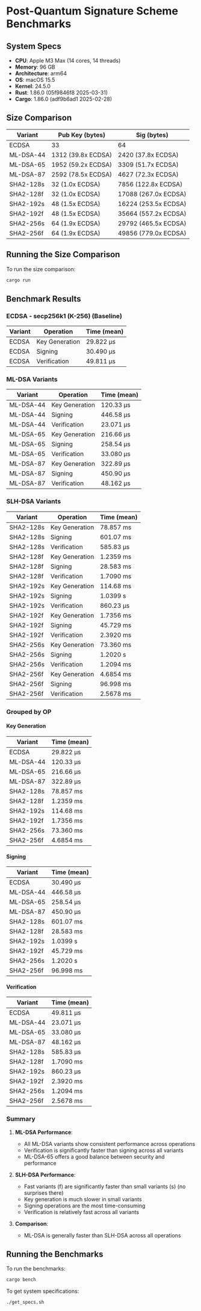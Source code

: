 # Post-Quantum Signature Scheme Benchmarks

## System Specs

- **CPU**: Apple M3 Max (14 cores, 14 threads)
- **Memory**: 96 GB
- **Architecture**: arm64
- **OS**: macOS 15.5
- **Kernel**: 24.5.0
- **Rust**: 1.86.0 (05f9846f8 2025-03-31)
- **Cargo**: 1.86.0 (adf9b6ad1 2025-02-28)

## Size Comparison

| Variant | Pub Key (bytes) | Sig (bytes) |
|---------|-----------------|-------------|
| ECDSA | 33 | 64 |
| ML-DSA-44 | 1312 (39.8x ECDSA) | 2420 (37.8x ECDSA) |
| ML-DSA-65 | 1952 (59.2x ECDSA) | 3309 (51.7x ECDSA) |
| ML-DSA-87 | 2592 (78.5x ECDSA) | 4627 (72.3x ECDSA) |
| SHA2-128s | 32 (1.0x ECDSA) | 7856 (122.8x ECDSA) |
| SHA2-128f | 32 (1.0x ECDSA) | 17088 (267.0x ECDSA) |
| SHA2-192s | 48 (1.5x ECDSA) | 16224 (253.5x ECDSA) |
| SHA2-192f | 48 (1.5x ECDSA) | 35664 (557.2x ECDSA) |
| SHA2-256s | 64 (1.9x ECDSA) | 29792 (465.5x ECDSA) |
| SHA2-256f | 64 (1.9x ECDSA) | 49856 (779.0x ECDSA) |

## Running the Size Comparison

To run the size comparison:

```bash
cargo run
```

## Benchmark Results

### ECDSA - secp256k1 (K-256) (Baseline)

| Variant | Operation | Time (mean) |
|---------|-----------|-------------|
| ECDSA | Key Generation | 29.822 µs |
| ECDSA | Signing | 30.490 µs |
| ECDSA | Verification | 49.811 µs |

### ML-DSA Variants

| Variant | Operation | Time (mean) |
|---------|-----------|-------------|
| ML-DSA-44 | Key Generation | 120.33 µs |
| ML-DSA-44 | Signing | 446.58 µs |
| ML-DSA-44 | Verification | 23.071 µs |
| ML-DSA-65 | Key Generation | 216.66 µs |
| ML-DSA-65 | Signing | 258.54 µs |
| ML-DSA-65 | Verification | 33.080 µs |
| ML-DSA-87 | Key Generation | 322.89 µs |
| ML-DSA-87 | Signing | 450.90 µs |
| ML-DSA-87 | Verification | 48.162 µs |

### SLH-DSA Variants

| Variant | Operation | Time (mean) |
|---------|-----------|-------------|
| SHA2-128s | Key Generation | 78.857 ms |
| SHA2-128s | Signing | 601.07 ms |
| SHA2-128s | Verification | 585.83 µs |
| SHA2-128f | Key Generation | 1.2359 ms |
| SHA2-128f | Signing | 28.583 ms |
| SHA2-128f | Verification | 1.7090 ms |
| SHA2-192s | Key Generation | 114.68 ms |
| SHA2-192s | Signing | 1.0399 s |
| SHA2-192s | Verification | 860.23 µs |
| SHA2-192f | Key Generation | 1.7356 ms |
| SHA2-192f | Signing | 45.729 ms |
| SHA2-192f | Verification | 2.3920 ms |
| SHA2-256s | Key Generation | 73.360 ms |
| SHA2-256s | Signing | 1.2020 s |
| SHA2-256s | Verification | 1.2094 ms |
| SHA2-256f | Key Generation | 4.6854 ms |
| SHA2-256f | Signing | 96.998 ms |
| SHA2-256f | Verification | 2.5678 ms |

### Grouped by OP

#### Key Generation

| Variant | Time (mean) |
|---------|-------------|
| ECDSA | 29.822 µs |
| ML-DSA-44 | 120.33 µs |
| ML-DSA-65 | 216.66 µs |
| ML-DSA-87 | 322.89 µs |
| SHA2-128s | 78.857 ms |
| SHA2-128f | 1.2359 ms |
| SHA2-192s | 114.68 ms |
| SHA2-192f | 1.7356 ms |
| SHA2-256s | 73.360 ms |
| SHA2-256f | 4.6854 ms |

#### Signing

| Variant | Time (mean) |
|---------|-------------|
| ECDSA | 30.490 µs |
| ML-DSA-44 | 446.58 µs |
| ML-DSA-65 | 258.54 µs |
| ML-DSA-87 | 450.90 µs |
| SHA2-128s | 601.07 ms |
| SHA2-128f | 28.583 ms |
| SHA2-192s | 1.0399 s |
| SHA2-192f | 45.729 ms |
| SHA2-256s | 1.2020 s |
| SHA2-256f | 96.998 ms |

#### Verification

| Variant | Time (mean) |
|---------|-------------|
| ECDSA | 49.811 µs |
| ML-DSA-44 | 23.071 µs |
| ML-DSA-65 | 33.080 µs |
| ML-DSA-87 | 48.162 µs |
| SHA2-128s | 585.83 µs |
| SHA2-128f | 1.7090 ms |
| SHA2-192s | 860.23 µs |
| SHA2-192f | 2.3920 ms |
| SHA2-256s | 1.2094 ms |
| SHA2-256f | 2.5678 ms |

### Summary

1. **ML-DSA Performance**:
   - All ML-DSA variants show consistent performance across operations
   - Verification is significantly faster than signing across all variants
   - ML-DSA-65 offers a good balance between security and performance

2. **SLH-DSA Performance**:
   - Fast variants (f) are significantly faster than small variants (s) (no surprises there)
   - Key generation is much slower in small variants
   - Signing operations are the most time-consuming
   - Verification is relatively fast across all variants

3. **Comparison**:
   - ML-DSA is generally faster than SLH-DSA across all operations

## Running the Benchmarks

To run the benchmarks:

```bash
cargo bench
```

To get system specifications:

```bash
./get_specs.sh
``` 